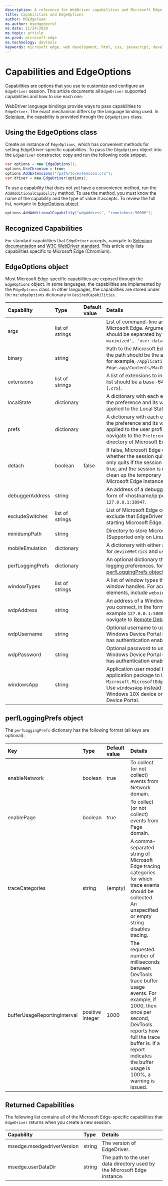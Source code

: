 ```yaml
---
description: A reference for WebDriver capabilities and Microsoft Edge-specific options supported by EdgeDriver (Chromium).
title: Capabilities and EdgeOptions
author: MSEdgeTeam
ms.author: msedgedevrel
ms.date: 11/24/2020
ms.topic: article
ms.prod: microsoft-edge
ms.technology: devtools
keywords: microsoft edge, web development, html, css, javascript, developer, webdriver, selenium, testing, tools, automation, test
---
```

# Capabilities and EdgeOptions  

Capabilities are options that you use to customize and configure an `EdgeDriver` session.  This article documents all `EdgeDriver` supported capabilities and how to use each one.  

WebDriver language bindings provide ways to pass capabilities to `EdgeDriver`.  The exact mechanism differs by the language binding used.  In [Selenium][SeleniumMain], the capability is provided through the `EdgeOptions` class.  

## Using the EdgeOptions class  

Create an instance of `EdgeOptions`, which has convenient methods for setting EdgeDriver-specific capabilities.  To pass the `EdgeOptions` object into the `EdgeDriver` constructor, copy and run the following code snippet.  

```csharp
var options = new EdgeOptions();
options.UseChromium = true;
options.AddExtensions("/path/to/extension.crx");
var driver = new EdgeDriver(options);
```  

To use a capability that does not yet have a convenience method, run the `AddAdditionalCapability` method.  To use the method, you must know the name of the capability and the type of value it accepts.  To review the full list, navigate to [EdgeOptions object](#edgeoptions-object).  

```csharp
options.AddAdditionalCapability("wdpAddress", "remotehost:50080");
```  

## Recognized Capabilities  

For standard capabilities that `EdgeDriver` accepts, navigate to [Selenium documentation][SeleniumDocumentation] and [W3C WebDriver standard][W3cWebdriver].  This article only lists capabilities specific to Microsoft Edge \(Chromium\).  

## EdgeOptions object  

Most Microsoft Edge-specific capabilities are exposed through the `EdgeOptions` object.  In some languages, the capabilities are implemented by the `EdgeOptions` class.  In other languages, the capabilities are stored under the `ms:edgeOptions` dictionary in `DesiredCapabilities`.  

| Capability | Type | Default value | Details |  
|:--- |:--- |:--- |:--- |  
| args | list of strings |  | List of command-line arguments to use when starting Microsoft Edge.  Arguments with an associated value should be separated by a `=` sign \(for example, `['start-maximized', 'user-data-dir=/tmp/temp_profile']`\).  |  
| binary | string |  | Path to the Microsoft Edge binary to use \(on macOS, the path should be the actual binary, not just the app.  for example, `/Applications/Microsoft Edge.app/Contents/MacOS/Microsoft Edge`\).  |  
| extensions | list of strings |  | A list of extensions to install on startup.  Each item in the list should be a base-64 encoded packed extension \(`.crx`\).  |  
| localState | dictionary |  | A dictionary with each entry consisting of the name of the preference and its value.  The preferences are applied to the Local State file in the user data folder.  |  
| prefs | dictionary |  | A dictionary with each entry consisting of the name of the preference and its value.  The preferences are only applied to the user profile in use.  For examples, navigate to the `Preferences` file in the user data directory of Microsoft Edge.  |  
| detach | boolean | false | If false, Microsoft Edge quits when `EdgeDriver` ends, whether the session quit or not.  If true, Microsoft Edge only quits if the session is quit \(or closed\).  **NOTE**: If true, and the session is not quit, `EdgeDriver` does not clean up the temporary user data directory used by the Microsoft Edge instance.  |  
| debuggerAddress | string |  | An address of a debugger server to connect to, in the form of <hostname/ip:port>, for example  `127.0.0.1:38947`.  |
| excludeSwitches | list of strings |  | List of Microsoft Edge command line switches to exclude that EdgeDriver by default passes when starting Microsoft Edge.  Do not prefix switches with `--`.  |  
| minidumpPath | string |  | Directory to store Microsoft Edge minidumps.  \(Supported only on Linux.\) |  
| mobileEmulation | dictionary |  | A dictionary with either a value for `deviceName`, or values for `deviceMetrics` and `userAgent`.  |  
| perfLoggingPrefs | dictionary |  | An optional dictionary that specifies performance logging preferences.  for more information, navigate to [perfLoggingPrefs object](#perfloggingprefs-object).  |  
| windowTypes | list of strings |  | A list of window types that are displayed in the list of window handles.  For access to Android webview elements, include `webview` in the list.  |  
| wdpAddress | string |  | An address of a Windows Device Portal server to which you connect, in the form of `hostname/ip:port`, for example  `127.0.0.1:50080`.  For more information, navigate to [Remote Debugging - Windows 10 devices][DevtoolsRemoteDebuggingWindows].  |  
| wdpUsername | string |  | Optional username to use when connecting to a Windows Device Portal server.  Required if the server has authentication enabled.  |  
| wdpPassword | string |  | Optional password to use when connecting to a Windows Device Portal server.  Required if the server has authentication enabled.  |  
| windowsApp | string |  | Application user model ID of a Microsoft Edge application package to launch, for example `Microsoft.MicrosoftEdge.Stable_8wekyb3d8bbwe!MSEDGE`.  Use `windowsApp` instead of `binary` when connecting to a Windows 10X device or emulator using Windows Device Portal.  |  

## perfLoggingPrefs object  

The `perfLoggingPrefs` dictionary has the following format \(all keys are optional\):  

| Key | Type | Default value | Details |  
|:--- |:--- |:--- |:--- |  
| enableNetwork | boolean | true | To collect \(or not collect\) events from Network domain.  |  
| enablePage | boolean | true | To collect \(or not collect\) events from Page domain.  |  
| traceCategories | string | \(empty\) | A comma-separated string of Microsoft Edge tracing categories for which trace events should be collected.  An unspecified or empty string disables tracing.  |  
| bufferUsageReportingInterval | positive integer | 1000 | The requested number of milliseconds between DevTools trace buffer usage events.  For example, if 1000, then once per second, DevTools reports how full the trace buffer is.  If a report indicates the buffer usage is 100%, a warning is issued.  |  

## Returned Capabilities  

The following list contains all of the Microsoft Edge-specific capabilities that `EdgeDriver` returns when you create a new session.  

| Capability | Type | Details |  
|:--- |:--- |:--- |  
| msedge.msedgedriverVersion | string | The version of EdgeDriver. |  
| msedge.userDataDir | string | The path to the user data directory used by the Microsoft Edge instance. |  

<!-- links -->  

[DevtoolsRemoteDebuggingWindows]: ../devtools-guide-chromium/remote-debugging/windows.md "Get Started with Remote Debugging Windows 10 Devices | Microsoft Docs"  

[SeleniumMain]: https://www.selenium.dev "SeleniumHQ Browser Automation"  
[SeleniumDocumentation]: https://www.selenium.dev/documentation "Documentation | SeleniumHQ Browser Automation"   

[W3cWebdriver]: https://w3.org/TR/webdriver "WebDriver | W3C"   
